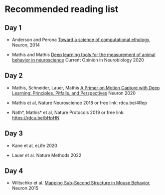 # Recommended reading list

## Day 1

- Anderson and Perona [Toward a science of computational ethology](https://www.sciencedirect.com/science/article/pii/S0896627314007934), Neuron, 2014

- Mathis and Mathis [Deep learning tools for the measurement of animal behavior in neuroscience](https://www.sciencedirect.com/science/article/abs/pii/S0959438819301151) Current Opinion in Neurobiology 2020

## Day 2

- Mathis, Schneider, Lauer, Mathis [A Primer on Motion Capture with Deep Learning: Principles, Pitfalls, and Perspectives](https://www.sciencedirect.com/science/article/pii/S0896627320307170) Neuron 2020

- Mathis et al, Nature Neuroscience 2018 or free link: rdcu.be/4Rep

- Nath*, Mathis* et al, Nature Protocols 2019 or free link: https://rdcu.be/bHpHN

## Day 3

- Kane et al, eLife 2020

- Lauer et al. Nature Methods 2022

## Day 4

- Wiltschko et al. [Mapping Sub-Second Structure in Mouse Behavior](https://www.ncbi.nlm.nih.gov/pmc/articles/PMC4708087/), Neuron 2015